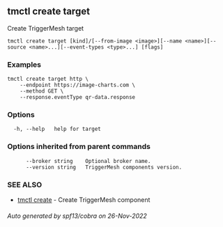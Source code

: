 ## tmctl create target

Create TriggerMesh target

```
tmctl create target [kind]/[--from-image <image>][--name <name>][--source <name>...][--event-types <type>...] [flags]
```

### Examples

```
tmctl create target http \
	--endpoint https://image-charts.com \
	--method GET \
	--response.eventType qr-data.response
```

### Options

```
  -h, --help   help for target
```

### Options inherited from parent commands

```
      --broker string    Optional broker name.
      --version string   TriggerMesh components version.
```

### SEE ALSO

* [tmctl create](tmctl_create.md)	 - Create TriggerMesh component

###### Auto generated by spf13/cobra on 26-Nov-2022
